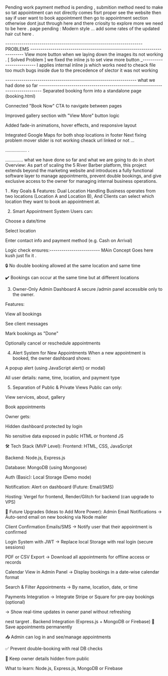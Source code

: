 Pending work 
payment method is pending , submition method need to make so tat appointment can not directly comes fisrt proper see the website then say if user want to book 
appointment then go to appointment section otherwise dont jsut through here and there criosity to explore more we need to be here .
page pending : Modern style ... add some rates of the updated hair cut here .


--------------------------------------------------------------------PROBLEMS --------------------------------------------------------------------------
        View more button when we laying down the images its not working . [ Solved Problem ] we fixed the inline js to set view more button  _------------------------- I applies internal inline js which works need to cheack file too much bugs inside due to the precedence of slector it was not working 
        
----------------------------------------------------------------- what we had done so far -------------------------------------------------------------------------------
Separated booking form into a standalone page (booking.html)

Connected "Book Now" CTA to navigate between pages

Improved gallery section with "View More" button logic

Added fade-in animations, hover effects, and responsive layout

Integrated Google Maps for both shop locations in footer
Next fixing problem mover slider is not working cheack url linked or not ...




.................
.




















.............. what we have done so far and what we are going to do in short
 Overview:
As part of scaling the 5 River Barber platform, this project extends beyond the marketing website and introduces a fully functional software layer to manage appointments, prevent double bookings, and give exclusive access to the owner for managing internal business operations.



1 . Key Goals & Features:
 Dual Location Handling
Business operates from two locations (Location A and Location B), And Clients can select which location they want to book an appointment at.

2. Smart Appointment System
Users can:

Choose a date/time

Select location

Enter contact info and payment method (e.g. Cash on Arrival)

Logic check ensures:------------------------- MAin Concept Goes here kush just fix it .

🔒 No double booking allowed at the same location and same time

✔️ Bookings can occur at the same time but at different locations

 3. Owner-Only Admin Dashboard
A secure /admin panel accessible only to the owner.

Features:

View all bookings

See client messages

Mark bookings as "Done"

Optionally cancel or reschedule appointments

4. Alert System for New Appointments
When a new appointment is booked, the owner dashboard shows:

A popup alert (using JavaScript alert() or modal)

All user details: name, time, location, and payment type

5. Separation of Public & Private Views
Public can only:

View services, about, gallery

Book appointments

Owner gets:

Hidden dashboard protected by login

No sensitive data exposed in public HTML or frontend JS

🛠️ Tech Stack (MVP Level):
Frontend: HTML, CSS, JavaScript

Backend: Node.js, Express.js

Database: MongoDB (using Mongoose)

Auth (Basic): Local Storage (Demo mode)

Notification: Alert on dashboard (Future: Email/SMS)

Hosting: Vergel for frontend, Render/Glitch for backend (can upgrade to VPS)

🚀 Future Upgrades (Ideas to Add More Power):
Admin Email Notifications
→ Auto-send email on new booking via Node mailer

Client Confirmation Emails/SMS
→ Notify user that their appointment is confirmed

Login System with JWT
→ Replace local Storage with real login (secure sessions)

PDF or CSV Export
→ Download all appointments for offline access or records

Calendar View in Admin Panel
→ Display bookings in a date-wise calendar format

Search & Filter Appointments
→ By name, location, date, or time

Payments Integration
→ Integrate Stripe or Square for pre-pay bookings (optional)

→ Show real-time updates in owner panel without refreshing





nest targret
. Backend Integration (Express.js + MongoDB or Firebase)
🔁 Save appointments permanently

📥 Admin can log in and see/manage appointments

✅ Prevent double-booking with real DB checks

🔐 Keep owner details hidden from public

What to learn: Node.js, Express.js, MongoDB or Firebase








